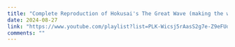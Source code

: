```yaml
---
title: "Complete Reproduction of Hokusai's The Great Wave (making the woodblock print) [17 Videos Playlist]"
date: 2024-08-27
link: "https://www.youtube.com/playlist?list=PLK-Wicsj5rAasS2g7e-Z9eFUdG6I7ZqED"
comments: ""
---
```


